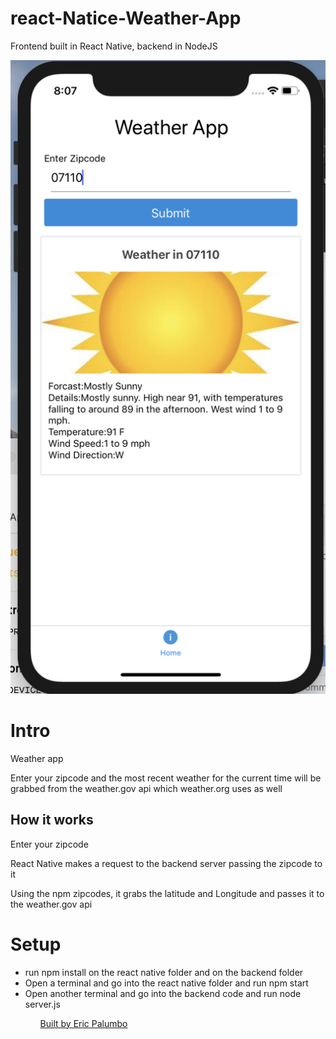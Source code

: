 # react-Natice-Weather-App
<p>Frontend built in React Native, backend in NodeJS</p>
<img src="weatherAPP/assets/images/screenshot.png"/>

<h1>Intro</h1>
<p> Weather app <p>
<p>Enter your zipcode and the most recent weather for the current time will be grabbed from the weather.gov api which weather.org uses as well<p>
<h2>How it works</h2>
<p>Enter your zipcode</p>
<p>React Native makes a request to the backend server passing the zipcode to it<p>
<p>Using the npm zipcodes, it grabs the latitude and Longitude and passes it to the weather.gov api</p>

<h1>Setup</h1>
<ul>
    <li>run npm install on the react native folder and on the backend folder</li>
    <li>Open a terminal and go into the react native folder and run npm start</li>
    <li>Open another terminal and go into the backend code and run node server.js</li>
<ul>


<a href="https://www.linkedin.com/in/eric-palumbo-8a7a4964/">Built by Eric Palumbo</a>


